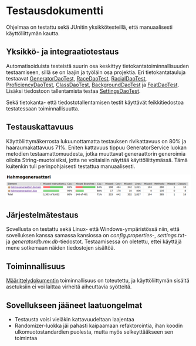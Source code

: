 # Testausdokumentti

Ohjelmaa on testattu sekä JUnitin yksikkötesteillä, että manuaalisesti käyttöliittymän kautta.

## Yksikkö- ja integraatiotestaus

Automatisoiduista testeistä suurin osa keskittyy tietokantatoiminnallisuuden testaamiseen, sillä se on laajin ja työläin osa projektia. Eri tietokantatauluja testaavat [GeneratorDaoTest](https://github.com/Fumblessi/ot-harjoitustyo/blob/master/Hahmogeneraattori/src/test/java/DaoTest/GeneratorDaoTest.java), [RaceDaoTest](https://github.com/Fumblessi/ot-harjoitustyo/blob/master/Hahmogeneraattori/src/test/java/DaoTest/RaceDaoTest.java), [RacialDaoTest](https://github.com/Fumblessi/ot-harjoitustyo/blob/master/Hahmogeneraattori/src/test/java/DaoTest/RacialDaoTest.java), [ProficiencyDaoTest](https://github.com/Fumblessi/ot-harjoitustyo/blob/master/Hahmogeneraattori/src/test/java/DaoTest/ProficiencyDaoTest.java), [ClassDaoTest](https://github.com/Fumblessi/ot-harjoitustyo/blob/master/Hahmogeneraattori/src/test/java/DaoTest/ClassDaoTest.java), [BackgroundDaoTest](https://github.com/Fumblessi/ot-harjoitustyo/blob/master/Hahmogeneraattori/src/test/java/DaoTest/BackgroundDaoTest.java) ja [FeatDaoTest](https://github.com/Fumblessi/ot-harjoitustyo/blob/master/Hahmogeneraattori/src/test/java/DaoTest/FeatDaoTest.java). Lisäksi tiedostoon tallentamista testaa [SettingsDaoTest](https://github.com/Fumblessi/ot-harjoitustyo/blob/master/Hahmogeneraattori/src/test/java/DaoTest/SettingsDaoTest.java).

Sekä tietokanta- että tiedostotallentamisen testit käyttävät feikkitiedostoa testatessaan toiminnallisuutta. 

## Testauskattavuus

Käyttöliittymäkerrosta lukuunottamatta testauksen rivikattavuus on 80% ja haaraumakattavuus 71%. Eniten kattavuus tippuu GeneratorService luokan metodien testaamattomuudesta, jotka muuttavat generaattorin generoimia olioita String-muotoisiksi, jotta ne voitaisiin näyttää käyttöliittymässä. Tämä kuitenkin tuli perinpohjaisesti testattua manuaalisesti.

<img src="https://raw.githubusercontent.com/Fumblessi/ot-harjoitustyo/master/dokumentointi/testauskattavuus.png" width="1000">

## Järjestelmätestaus

Sovellusta on testattu sekä Linux- että Windows-ympäristössä niin, että sovelluksen kanssa samassa kansiossa on _config.properties_-, _settings.txt_- ja _generatordb.mv.db_-tiedostot. Testaamisessa on oletettu, ettei käyttäjä mene sotkemaan näiden tiedostojen sisältöä. 

## Toiminnallisuus

[Määrittelydokumentin](https://github.com/Fumblessi/ot-harjoitustyo/blob/master/dokumentointi/maarittelydokumentti.md) toiminnallisuus on toteutettu, ja käyttöliittymän sisältä asetuksiin ei voi laittaa virheitä aiheuttavia syötteitä.

## Sovellukseen jääneet laatuongelmat

* Testausta voisi vieläkin kattavuudeltaan laajentaa
* Randomizer-luokka jäi pahasti kaipaamaan refaktorointia, ihan koodin ulkomuotostandardien puolesta, mutta myös selkeyttääkseen sen toimintaa
